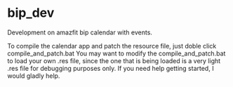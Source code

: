 # bip_dev
Development on amazfit bip calendar with events. 


To compile the calendar app and patch the resource file, just doble click compile_and_patch.bat
You may want to modify the compile_and_patch.bat to load your own .res file, since the one that is being loaded is a very light .res file for debugging purposes only.
If you need help getting started, I would gladly help.
